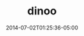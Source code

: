 ---
layout: post
title: 'dinoo'
date: '2014-07-02T01:25:36-05:00'
tags: 
- illustration
tumblr_url: http://blog.zachtemkin.us/post/90530685032/dinoo
categories: blog
img:
- "/assets/img/blog_images/dino.png" 
---